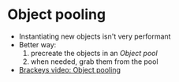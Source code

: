 
# Object pooling

- Instantiating new objects isn't very performant
- Better way:
  1) precreate the objects in an *Object pool*
  2) when needed, grab them from the pool
- [Brackeys video: Object pooling](https://www.youtube.com/watch?v=tdSmKaJvCoA)